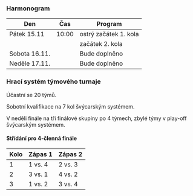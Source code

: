 ### Harmonogram

| Den           | Čas   | Program               |
| ------------- | ----- | --------------------- |
| Pátek 15.11   | 10:00 | ostrý začátek 1. kola |
|               |       |  začátek 2. kola |
| Sobota 16.11. |       | Bude doplněno         |
| Neděle 17.11. |       | Bude doplněno         |

### Hrací systém týmového turnaje

Účastní se 20 týmů.

Sobotní kvalifikace na 7 kol švýcarským systémem.

V neděli finále na tři finálové skupiny po 4 týmech, zbylé týmy v play-off švýcarským systémem.

#### Střídání pro 4-členná finále

| Kolo | Zápas 1 | Zápas 2 |
| ---- | ------- | ------- |
| 1    | 1 vs. 4 | 2 vs. 3 |
| 2    | 3 vs. 1 | 4 vs. 2 |
| 3    | 1 vs. 2 | 3 vs. 4 |

